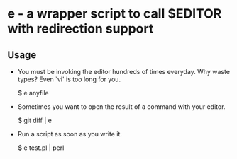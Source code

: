 # e - a wrapper script to call $EDITOR with redirection support

## Usage

- You must be invoking the editor hundreds of times everyday.
  Why waste types?  Even `vi' is too long for you.

  $ e anyfile

- Sometimes you want to open the result of a command with your editor.

  $ git diff | e

- Run a script as soon as you write it.

  $ e test.pl | perl
